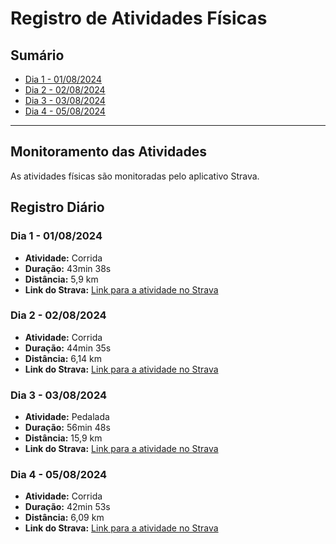 # Registro de Atividades Físicas

## Sumário

- [Dia 1 - 01/08/2024](#dia-1---01082024)
- [Dia 2 - 02/08/2024](#dia-2---02082024)
- [Dia 3 - 03/08/2024](#dia-3---03082024)
- [Dia 4 - 05/08/2024](#dia-4---05082024)

---

## Monitoramento das Atividades
As atividades físicas são monitoradas pelo aplicativo Strava.

## Registro Diário

### Dia 1 - 01/08/2024
- **Atividade:** Corrida
- **Duração:** 43min 38s
- **Distância:** 5,9 km
- **Link do Strava:** [Link para a atividade no Strava](https://strava.app.link/whVqpazEILb)

### Dia 2 - 02/08/2024
- **Atividade:** Corrida
- **Duração:** 44min 35s
- **Distância:** 6,14 km
- **Link do Strava:** [Link para a atividade no Strava](https://strava.app.link/NcG274BzKLb)

### Dia 3 - 03/08/2024
- **Atividade:** Pedalada
- **Duração:** 56min 48s
- **Distância:** 15,9 km
- **Link do Strava:** [Link para a atividade no Strava](https://strava.app.link/EJwMs9KXLLb)

### Dia 4 - 05/08/2024
- **Atividade:** Corrida
- **Duração:** 42min 53s
- **Distância:** 6,09 km
- **Link do Strava:** [Link para a atividade no Strava](https://strava.app.link/OSU2SHxnPLb)